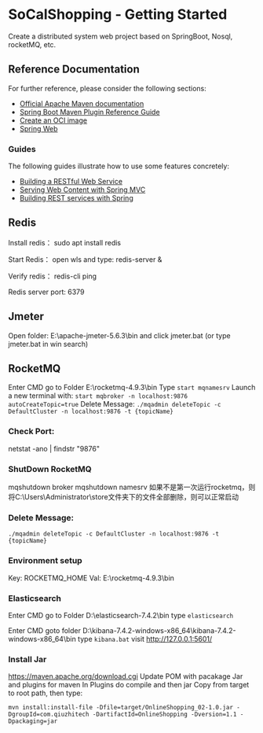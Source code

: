 # SoCalShopping - Getting Started
Create a distributed system web project based on SpringBoot, Nosql, rocketMQ, etc.

## Reference Documentation

For further reference, please consider the following sections:

* [Official Apache Maven documentation](https://maven.apache.org/guides/index.html)
* [Spring Boot Maven Plugin Reference Guide](https://docs.spring.io/spring-boot/docs/3.1.2/maven-plugin/reference/html/)
* [Create an OCI image](https://docs.spring.io/spring-boot/docs/3.1.2/maven-plugin/reference/html/#build-image)
* [Spring Web](https://docs.spring.io/spring-boot/docs/3.1.2/reference/htmlsingle/index.html#web)

### Guides

The following guides illustrate how to use some features concretely:

* [Building a RESTful Web Service](https://spring.io/guides/gs/rest-service/)
* [Serving Web Content with Spring MVC](https://spring.io/guides/gs/serving-web-content/)
* [Building REST services with Spring](https://spring.io/guides/tutorials/rest/)

## Redis
Install redis：
sudo apt install redis

Start Redis：
open wls and type: redis-server &

Verify redis：
redis-cli ping

Redis server port: 6379

## Jmeter
Open folder: E:\apache-jmeter-5.6.3\bin and click jmeter.bat (or type jmeter.bat in win search)


## RocketMQ

Enter CMD go to Folder E:\rocketmq-4.9.3\bin
Type
`start mqnamesrv`
Launch a new terminal with:
`start mqbroker -n localhost:9876 autoCreateTopic=true`
Delete Message:
`./mqadmin deleteTopic -c DefaultCluster -n localhost:9876 -t {topicName}`

### Check Port:

netstat -ano | findstr "9876"

### ShutDown RocketMQ

mqshutdown broker
mqshutdown namesrv
如果不是第一次运行rocketmq，则将C:\Users\Administrator\store文件夹下的文件全部删除，则可以正常启动

### Delete Message:

`./mqadmin deleteTopic -c DefaultCluster -n localhost:9876 -t {topicName}`

### Environment setup

Key: ROCKETMQ_HOME
Val:  E:\rocketmq-4.9.3\bin

### Elasticsearch

Enter CMD go to Folder D:\elasticsearch-7.4.2\bin
type
`elasticsearch`

Enter CMD goto folder D:\kibana-7.4.2-windows-x86_64\kibana-7.4.2-windows-x86_64\bin
type
`kibana.bat`
visit http://127.0.0.1:5601/


### Install Jar

https://maven.apache.org/download.cgi
Update POM with pacakage Jar and plugins for maven
In Plugins do compile and then jar
Copy from target to root path, then type:

```
mvn install:install-file -Dfile=target/OnlineShopping_02-1.0.jar -DgroupId=com.qiuzhitech -DartifactId=OnlineShopping -Dversion=1.1 -Dpackaging=jar
```